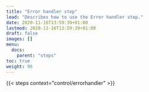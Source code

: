 ```yaml
---
title: "Error handler step"
lead: "Describes how to use the Error handler step."
date: 2020-11-16T13:59:39+01:00
lastmod: 2020-11-16T13:59:39+01:00
draft: false
images: []
menu:
  docs:
    parent: "steps"
toc: true
weight: 96
---
```


{{< steps context="control/errorhandler" >}}
